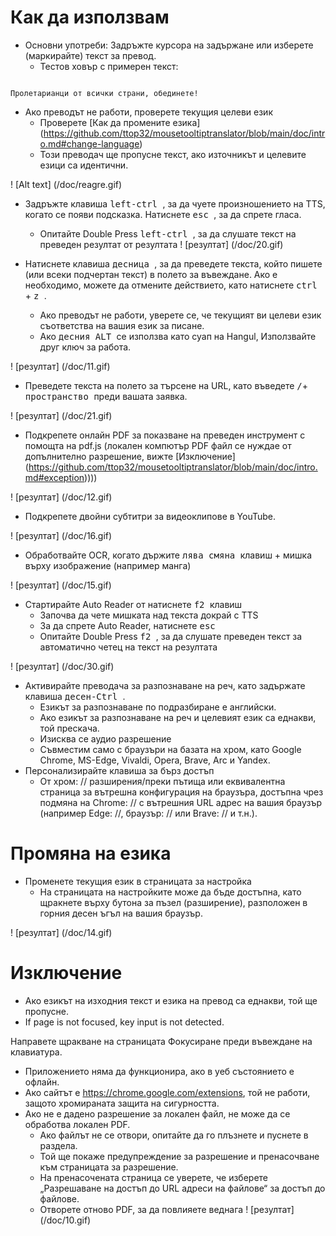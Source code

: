# Как да използвам

- Основни употреби: Задръжте курсора на задържане или изберете (маркирайте) текст за превод.
  - Тестов ховър с примерен текст:
```console

Пролетарианци от всички страни, обединете!
```

  - Ако преводът не работи, проверете текущия целеви език
    - Проверете [Как да промените езика] (https://github.com/ttop32/mousetooltiptranslator/blob/main/doc/intro.md#change-language)
    - Този преводач ще пропусне текст, ако източникът и целевите езици са идентични.

! [Alt text] (/doc/reagre.gif)

- Задръжте клавиша <kbd> left-ctrl </kbd>, за да чуете произношението на TTS, когато се появи подсказка. Натиснете <kbd> esc </kbd>, за да спрете гласа.
  - Опитайте Double Press <kbd> left-ctrl </kbd>, за да слушате текст на преведен резултат от резултата
! [резултат] (/doc/20.gif)

- Натиснете клавиша <kbd> десница </kbd>, за да преведете текста, който пишете (или всеки подчертан текст) в полето за въвеждане. Ако е необходимо, можете да отмените действието, като натиснете <kbd> ctrl </kbd> + <kbd> z </kbd>.
  - Ако преводът не работи, уверете се, че текущият ви целеви език съответства на вашия език за писане.
  - Ако <kbd> десния ALT </kbd> се използва като суап на Hangul,
Използвайте друг ключ за работа.

! [резултат] (/doc/11.gif)

- Преведете текста на полето за търсене на URL, като въведете <kbd>/</kbd>+<kbd> пространство </kbd> преди вашата заявка.

! [резултат] (/doc/21.gif)

- Подкрепете онлайн PDF за показване на преведен инструмент с помощта на pdf.js (локален компютър PDF файл се нуждае от допълнително разрешение, вижте [Изключение] (https://github.com/ttop32/mousetooltiptranslator/blob/main/doc/intro.md#exception))))

! [резултат] (/doc/12.gif)

- Подкрепете двойни субтитри за видеоклипове в YouTube.

! [резултат] (/doc/16.gif)

- Обработвайте OCR, когато държите <kbd> лява смяна </kbd> клавиш + мишка върху изображение (например манга)

! [резултат] (/doc/15.gif)

- Стартирайте Auto Reader от натиснете <kbd> f2 </kbd> клавиш
  - Започва да чете мишката над текста докрай с TTS
  - За да спрете Auto Reader, натиснете <kbd> esc </kbd>
  - Опитайте Double Press <kbd> f2 </kbd>, за да слушате преведен текст за автоматично четец на текст на резултата

! [резултат] (/doc/30.gif)

- Активирайте преводача за разпознаване на реч, като задържате клавиша <Kbd> десен-Ctrl </kbd>.
  - Езикът за разпознаване по подразбиране е английски.
  - Ако езикът за разпознаване на реч и целевият език са еднакви, той прескача.
  - Изисква се аудио разрешение
  - Съвместим само с браузъри на базата на хром, като Google Chrome, MS-Edge, Vivaldi, Opera, Brave, Arc и Yandex.
- Персонализирайте клавиша за бърз достъп
  - От хром: // разширения/преки пътища или еквивалентна страница за вътрешна конфигурация на браузъра, достъпна чрез подмяна на Chrome: // с вътрешния URL адрес на вашия браузър (например Edge: //, браузър: // или Brave: // и т.н.).
# Промяна на езика
- Променете текущия език в страницата за настройка
  - На страницата на настройките може да бъде достъпна, като щракнете върху бутона за пъзел (разширение), разположен в горния десен ъгъл на вашия браузър.

! [резултат] (/doc/14.gif)


# Изключение

- Ако езикът на изходния текст и езика на превод са еднакви, той ще пропусне.
- If page is not focused, key input is not detected. 

Направете щракване на страницата Фокусиране преди въвеждане на клавиатура.
- Приложението няма да функционира, ако в уеб състоянието е офлайн.
- Ако сайтът е <https://chrome.google.com/extensions>, той не работи, защото хромираната защита на сигурността.
- Ако не е дадено разрешение за локален файл, не може да се обработва локален PDF.
  - Ако файлът не се отвори, опитайте да го плъзнете и пуснете в раздела.
  - Той ще покаже предупреждение за разрешение и пренасочване към страницата за разрешение.
  - На пренасочената страница се уверете, че изберете „Разрешаване на достъп до URL адреси на файлове“ за достъп до файлове.
  - Отворете отново PDF, за да повлияете веднага
! [резултат] (/doc/10.gif)
